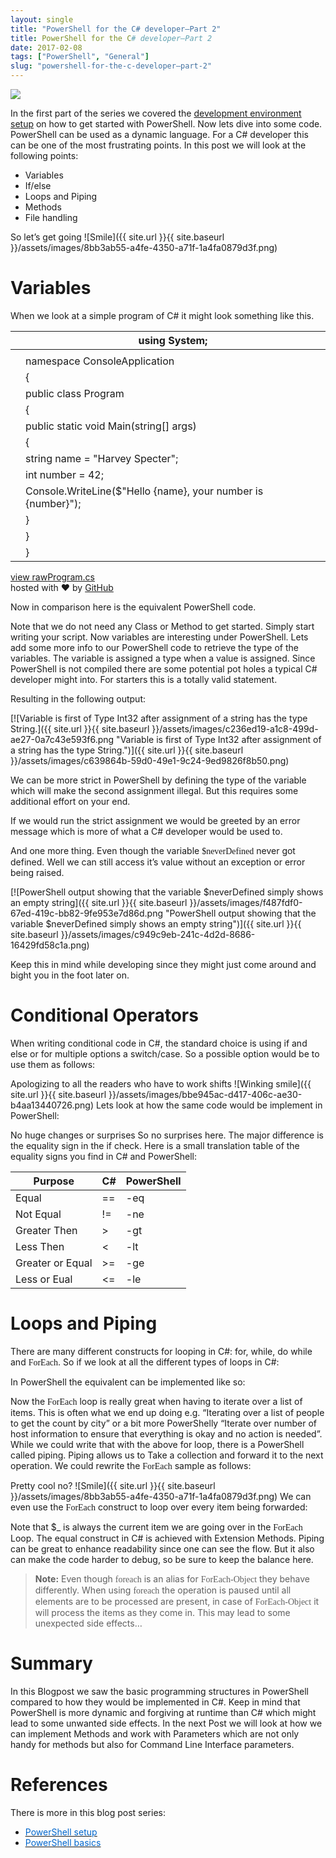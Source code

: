 ```yaml
---
layout: single
title: "PowerShell for the C# developer–Part 2"
title: PowerShell for the C# developer–Part 2
date: 2017-02-08
tags: ["PowerShell", "General"]
slug: "powershell-for-the-c-developer–part-2"
---
```


![](https://upload.wikimedia.org/wikipedia/commons/2/2f/PowerShell_5.0_icon.png)

In the first part of the series we covered the [development environment setup](https://mallibone.com/post/powershell-for-the-c-developer) on how to get started with PowerShell. Now lets dive into some code. PowerShell can be used as a dynamic language. For a C# developer this can be one of the most frustrating points. In this post we will look at the following points:

- Variables
- If/else
- Loops and Piping
- Methods
- File handling


So let’s get going ![Smile]({{ site.url }}{{ site.baseurl }}/assets/images/8bb3ab55-a4fe-4350-a71f-1a4fa0879d3f.png)

# Variables

When we look at a simple program of C# it might look something like this.
<script src="https://gist.github.com/mallibone/1ad910cda776aac441ea20c5ff163afb.js"></script><link rel="stylesheet" href="https://assets-cdn.github.com/assets/gist-embed-5743a64247069ce0c6698fa0dea4de1ba28bdba6ec23513a5aa8ce38828a8124.css">







|  | using System; |
| --- | --- |
|  |  |
|  | namespace ConsoleApplication |
|  | { |
|  | public class Program |
|  |     { |
|  | public static void Main(string[] args) |
|  |         { |
|  | string name = "Harvey Specter"; |
|  | int number = 42; |
|  |             Console.WriteLine($"Hello {name}, your number is {number}"); |
|  |         } |
|  |     } |
|  | } |






[view raw](https://gist.github.com/mallibone/1ad910cda776aac441ea20c5ff163afb/raw/17d16da9fb2fd93a26896985620cbb043cf16147/Program.cs)[Program.cs](https://gist.github.com/mallibone/1ad910cda776aac441ea20c5ff163afb#file-program-cs)<br>        hosted with ❤ by [GitHub](https://github.com)



Now in comparison here is the equivalent PowerShell code.
<script src="https://gist.github.com/mallibone/6e4ea5972010416d84706d0ab4115071.js"></script>
Note that we do not need any Class or Method to get started. Simply start writing your script. Now variables are interesting under PowerShell. Lets add some more info to our PowerShell code to retrieve the type of the variables. The variable is assigned a type when a value is assigned. Since PowerShell is not compiled there are some potential pot holes a typical C# developer might into. For starters this is a totally valid statement.
<script src="https://gist.github.com/mallibone/212b5f20a11d89e0044ea28c5a9e9e72.js"></script>
Resulting in the following output:

[![Variable is first of Type Int32 after assignment of a string has the type String.]({{ site.url }}{{ site.baseurl }}/assets/images/c236ed19-a1c8-499d-ae27-0a7c43e593f6.png "Variable is first of Type Int32 after assignment of a string has the type String.")]({{ site.url }}{{ site.baseurl }}/assets/images/c639864b-59d0-49e1-9c24-9ed9826f8b50.png)

We can be more strict in PowerShell by defining the type of the variable which will make the second assignment illegal. But this requires some additional effort on your end.
<script src="https://gist.github.com/mallibone/50cffc143d6ced8680f362aa1d3bd36a.js"></script>
If we would run the strict assignment we would be greeted by an error message which is more of what a C# developer would be used to.

And one more thing. Even though the variable <font face="Consolas">$neverDefined</font> never got defined. Well we can still access it’s value without an exception or error being raised.
<script src="https://gist.github.com/mallibone/676f9af42f8850f61137c35bca618d34.js"></script>
[![PowerShell output showing that the variable $neverDefined simply shows an empty string]({{ site.url }}{{ site.baseurl }}/assets/images/f487fdf0-67ed-419c-bb82-9fe953e7d86d.png "PowerShell output showing that the variable $neverDefined simply shows an empty string")]({{ site.url }}{{ site.baseurl }}/assets/images/c949c9eb-241c-4d2d-8686-16429fd58c1a.png)

Keep this in mind while developing since they might just come around and bight you in the foot later on.

# Conditional Operators

When writing conditional code in C#, the standard choice is using if and else or for multiple options a switch/case. So a possible option would be to use them as follows:
<script src="https://gist.github.com/mallibone/6de3744a2b0811dc882f933d21238e59.js"></script>
Apologizing to all the readers who have to work shifts ![Winking smile]({{ site.url }}{{ site.baseurl }}/assets/images/bbe945ac-d417-406c-ae30-b4aa13440726.png) Lets look at how the same code would be implement in PowerShell:
<script src="https://gist.github.com/mallibone/ff1423c0ff626237cb879b05c4fb6086.js"></script>
No huge changes or surprises So no surprises here. The major difference is the equality sign in the if check. Here is a small translation table of the equality signs you find in C# and PowerShell:


| **Purpose** | **C#** | **PowerShell** |
| --- | --- | --- |
| Equal | == | -eq |
| Not Equal | != | -ne |
| Greater Then | &gt; | -gt |
| Less Then | &lt; | -lt |
| Greater or Equal | &gt;= | -ge |
| Less or Eual | &lt;= | -le |


# Loops and Piping

There are many different constructs for looping in C#: for, while, do while and <font face="Consolas">ForEach</font>. So if we look at all the different types of loops in C#:
<script src="https://gist.github.com/mallibone/6d5dfe1f888aa08e75dd937db5ce4ce0.js"></script>
In PowerShell the equivalent can be  implemented like so:
<script src="https://gist.github.com/mallibone/463ed7c506c81825f49321414454d505.js"></script>
Now the <font face="Consolas">ForEach</font> loop is really great when having to iterate over a list of items. This is often what we end up doing e.g. “Iterating over a list of people to get the count by city” or a bit more PowerShelly “Iterate over number of host information to ensure that everything is okay and no action is needed”. While we could write that with the above for loop, there is a PowerShell called piping. Piping allows us to Take a collection and forward it to the next operation. We could rewrite the <font face="Consolas">ForEach</font> sample as follows:
<script src="https://gist.github.com/mallibone/909cb3762bdeac415fe576168d6048da.js"></script>
Pretty cool no? ![Smile]({{ site.url }}{{ site.baseurl }}/assets/images/8bb3ab55-a4fe-4350-a71f-1a4fa0879d3f.png) We can even use the <font face="Consolas">ForEach</font> construct to loop over every item being forwarded:
<script src="https://gist.github.com/mallibone/17587abda84f01c0cc4927612244563c.js"></script>
Note that $\_ is always the current item we are going over in the <font face="Consolas">ForEach</font> Loop. The equal construct in C# is achieved with Extension Methods. Piping can be great to enhance readability since one can see the flow. But it also can make the code harder to debug, so be sure to keep the balance here.


> **Note:** Even though <font face="Consolas">foreach</font> is an alias for <font face="Consolas">ForEach-Object</font> they behave differently. When using <font face="Consolas">foreach</font> the operation is paused until all elements are to be processed are present, in case of <font face="Consolas">ForEach-Object</font> it will process the items as they come in. This may lead to some unexpected side effects…


# Summary

In this Blogpost we saw the basic programming structures in PowerShell compared to how they would be implemented in C#. Keep in mind that PowerShell is more dynamic and forgiving at runtime than C# which might lead to some unwanted side effects. In the next Post we will look at how we can implement Methods and work with Parameters which are not only handy for methods but also for Command Line Interface parameters.

# References

There is more in this blog post series:

  


- [<u><font color="#0066cc">PowerShell setup</font></u>](https://mallibone.com/post/powershell-for-the-c-developer)
- [<u><font color="#0066cc">PowerShell basics</font></u>](https://mallibone.com/post/powershell-for-the-c-developer–part-2)

